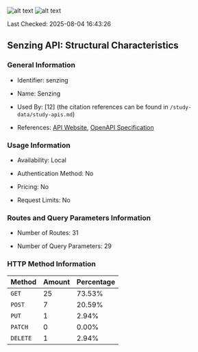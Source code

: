![alt text](https://img.shields.io/badge/OpenAPI_Specification-Valid-brightgreen.svg) ![alt text](https://img.shields.io/badge/Server_URL-Invalid-red.svg)

Last Checked: 2025-08-04 16:43:26

## Senzing API: Structural Characteristics

### General Information

- Identifier: senzing

- Name: Senzing

- Used By: [12] (the citation references can be found in `/study-data/study-apis.md`)

- References: [API Website](https://senzing.zendesk.com/hc/en-us/categories/360000120514-Senzing-API-for-Developers), [OpenAPI Specification](https://github.com/senzing-garage/senzing-rest-api-specification/blob/main/senzing-rest-api.yaml)

### Usage Information

- Availability: Local

- Authentication Method: No

- Pricing: No

- Request Limits: No

### Routes and Query Parameters Information

- Number of Routes: 31

- Number of Query Parameters: 29

### HTTP Method Information

| Method | Amount | Percentage |
|--------|--------|------------|
| `GET` | 25 | 73.53% |
| `POST` | 7 | 20.59% |
| `PUT` | 1 | 2.94% |
| `PATCH` | 0 | 0.00% |
| `DELETE` | 1 | 2.94% |
